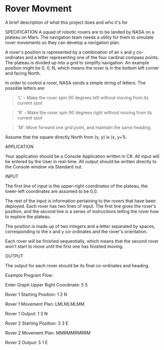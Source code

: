
# Rover Movment

A brief description of what this project does and who it's for

SPECIFICATION
A squad of robotic rovers are to be landed by NASA on a plateau on Mars. The navigation team needs a
utility for them to simulate rover movements so they can develop a navigation plan.

A rover&#39;s position is represented by a combination of an x and y co-ordinates and a letter
representing one of the four cardinal compass points. The plateau is divided up into a grid to
simplify navigation. An example position might be 0, 0, N, which means the rover is in the bottom
left corner and facing North.

In order to control a rover, NASA sends a simple string of letters. The possible letters are:

> &#39;L&#39; – Make the rover spin 90 degrees left without moving from its current spot

> &#39;R&#39; - Make the rover spin 90 degrees right without moving from its current spot

> &#39;M&#39;. Move forward one grid point, and maintain the same heading.

Assume that the square directly North from (x, y) is (x, y+1).

APPLICATION

Your application should be a Console Application written in C#. All input will be entered by the User in
real-time. All output should be written directly to the Console window via Standard out.

INPUT

The first line of input is the upper-right coordinates of the plateau, the lower-left coordinates are
assumed to be 0,0.

The rest of the input is information pertaining to the rovers that have been deployed. Each rover
has two lines of input. The first line gives the rover&#39;s position, and the second line is a series of
instructions telling the rover how to explore the plateau.

The position is made up of two integers and a letter separated by spaces, corresponding to the x
and y co-ordinates and the rover&#39;s orientation.

Each rover will be finished sequentially, which means that the second rover won&#39;t start to move
until the first one has finished moving.

OUTPUT

The output for each rover should be its final co-ordinates and heading.

Example Program Flow:

Enter Graph Upper Right Coordinate: 5 5

Rover 1 Starting Position: 1 2 N

Rover 1 Movement Plan: LMLMLMLMM

Rover 1 Output: 1 3 N

Rover 2 Starting Position: 3 3 E

Rover 2 Movement Plan: MMRMMRMRRM

Rover 2 Output: 5 1 E
